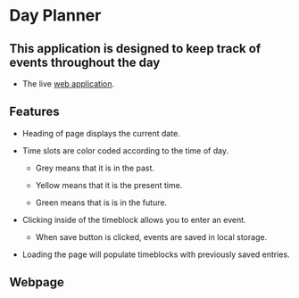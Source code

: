 # Day Planner

## This application is designed to keep track of events throughout the day

 * The live [web application](https://jeffmullen.github.io/day-planner/).

## Features

 * Heading of page displays the current date.

 * Time slots are color coded according to the time of day.
    
    * Grey means that it is in the past.

    * Yellow means that it is the present time.

    * Green means that is is in the future.

* Clicking inside of the timeblock allows you to enter an event.

    * When save button is clicked, events are saved in local storage.

* Loading the page will populate timeblocks with previously saved entries.

## Webpage